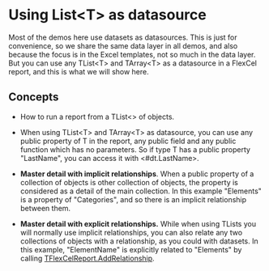 # Using List\<T> as datasource

Most of the demos here use datasets as datasources. This is just for
convenience, so we share the same data layer in all demos, and also
because the focus is in the Excel templates, not so much in the data
layer. But you can use any TList\<T\> and TArray\<T\> as a datasource in
a FlexCel report, and this is what we will show here.

## Concepts

- How to run a report from a TList\<\> of objects.

- When using TList\<T\> and TArray\<T\> as datasource, you can use any
  public property of T in the report, any public field and any
  public function which has no parameters. So if type T has a public
  property \"LastName\", you can access it with \<\#dt.LastName\>.

- **Master detail with implicit relationships**. When a public
  property of a collection of objects is other collection of
  objects, the property is considered as a detail of the main
  collection. In this example \"Elements\" is a property of
  \"Categories\", and so there is an implicit relationship between
  them.

- **Master detail with explicit relationships.** While when using
  TLists you will normally use implicit relationships, you can also
  relate any two collections of objects with a relationship, as you
  could with datasets. In this example, \"ElementName\" is
  explicitly related to \"Elements\" by calling [TFlexCelReport.AddRelationship](https://doc.tmssoftware.com/flexcel/vcl/api/FlexCel.Report/TFlexCelReport/AddRelationship.html).
